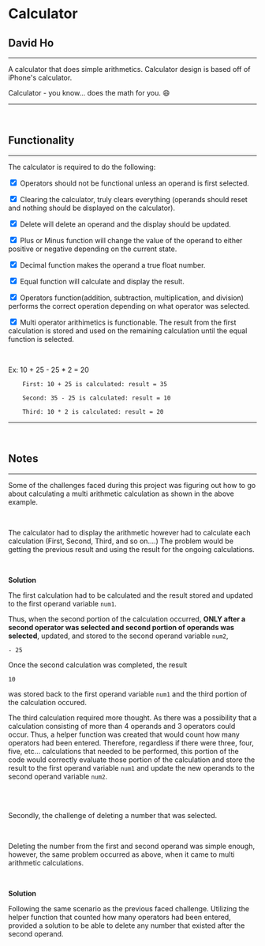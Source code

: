 # Calculator


## David Ho
---
A calculator that does simple arithmetics. Calculator design is based off of iPhone's calculator. 

Calculator - you know... does the math for you. 😄

---

<br>

## Functionality
---
The calculator is required to do the following:
 
 <input type="checkbox" checked> Operators should not be functional unless an operand is first selected.

 <input type="checkbox" checked> Clearing the calculator, truly clears everything (operands should reset and nothing should be displayed on the calculator).

 <input type="checkbox" checked> Delete will delete an operand and the display should be updated.

 <input type="checkbox" checked> Plus or Minus function will change the value of the operand to either positive or negative depending on the current state.

<input type="checkbox" checked> Decimal function makes the operand a true float number.

<input type="checkbox" checked> Equal function will calculate and display the result.

<input type="checkbox" checked> Operators function(addition, subtraction, multiplication, and division) performs the correct operation depending on what operator was selected.

<input type="checkbox" checked> Multi operator arithimetics is functionable. The result from the first calculation is stored and used on the remaining calculation until the equal function is selected.

<br>

Ex: 10 + 25 - 25 * 2 = 20 

        First: 10 + 25 is calculated: result = 35

        Second: 35 - 25 is calculated: result = 10

        Third: 10 * 2 is calculated: result = 20



---
<br>

## Notes
---
Some of the challenges faced during this project was figuring out how to go about calculating a multi arithmetic calculation as shown in the above example. 

<br>

The calculator had to display the arithmetic however had to calculate each calculation (First, Second, Third, and so on....) The problem would be getting the previous result and using the result for the ongoing calculations.

<br>

**Solution**

The first calculation had to be calculated and the result stored and updated to the first operand variable ```num1```. 

Thus, when the second portion of the calculation occurred, **ONLY after a second operator was selected and second portion of operands was selected**, updated, and stored to the second operand variable ```num2```, 

    - 25

Once the second calculation was completed, the result 

    10

was stored back to the first operand variable ```num1``` and the third portion of the calculation occured.

The third calculation required more thought. As there was a possibility that a calculation consisting of more than 4 operands and 3 operators could occur. Thus, a helper function was created that would count how many operators had been entered. Therefore, regardless if there were three, four, five, etc... calculations that needed to be performed, this portion of the code would correctly evaluate those portion of the calculation and store the result to the first operand variable ```num1``` and update the new operands to the second operand variable ```num2```. 

<br>
<br>

Secondly, the challenge of deleting a number that was selected.

<br>

Deleting the number from the first and second operand was simple enough, however, the same problem occurred as above, when it came to multi arithmetic calculations.   

<br>

**Solution**

Following the same scenario as the previous faced challenge. Utilizing the helper function that counted how many operators had been entered, provided a solution to be able to delete any number that existed after the second operand. 